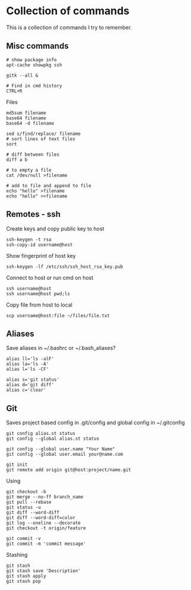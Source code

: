 Collection of commands
======================

This is a collection of commands I
try to remember.



Misc commands
-------------

    # show package info
    apt-cache showpkg ssh
  
    gitk --all &
    
    # Find in cmd history
    CTRL+R

Files
    
    md5sum filename
    base64 filename
    base64 -d filename

    sed s/find/replace/ filename
    # sort lines of text files
    sort

    # diff between files
    diff a b

    # to empty a file
    cat /dev/null >filename

    # add to file and append to file
    echo "hello" >filename
    echo "hello" >>filename 



Remotes - ssh
-------------

Create keys and copy public key to host

    ssh-keygen -t rsa
    ssh-copy-id username@host

Show fingerprint of host key

    ssh-keygen -lf /etc/ssh/ssh_host_rsa_key.pub 

Connect to host or run cmd on host

    ssh username@host
    ssh username@host pwd;ls

Copy file from host to local

    scp username@host:file ~/files/file.txt

Aliases
-------

Save aliases in ~/.bashrc or ~/.bash_aliases?

    alias ll='ls -alF'
    alias la='ls -A'
    alias l='ls -CF'

    alias s='git status'
    alias d='git diff'
    alias c='clear'

Git
---

Saves project based config in .git/config
and global config in ~/.gitconfig

    git config alias.st status 
    git config --global alias.st status

    git config --global user.name "Your Name"
    git config --global user.email your@name.com

    git init
    git remote add origin git@host:project/name.git

Using 

    git checkout -b
    git merge --no-ff branch_name
    git pull --rebase
    git status -u
    git diff --word-diff
    git diff --word-diff=color
    git log --oneline --decorate
    git checkout -t origin/feature

    git commit -v
    git commit -m 'commit message'

Stashing
 
    git stash
    git stash save 'Description'
    git stash apply
    git stash pop
  
